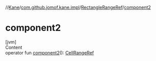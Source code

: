 //[Kane](../../index.md)/[com.github.jomof.kane.impl](../index.md)/[RectangleRangeRef](index.md)/[component2](component2.md)



# component2  
[jvm]  
Content  
operator fun [component2](component2.md)(): [CellRangeRef](../-cell-range-ref/index.md)  



